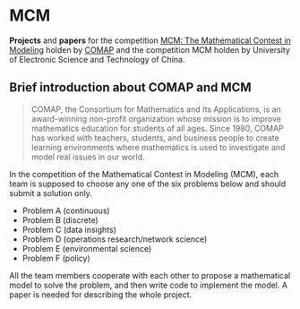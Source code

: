 # MCM
__Projects__ and __papers__ for the competition [MCM: The Mathematical Contest in Modeling](https://www.comap.com/undergraduate/contests/mcm/) holden by [COMAP](https://www.comap.com/about/who-we-are.html) and the competition MCM holden by University of Electronic Science and Technology of China.

## Brief introduction about COMAP and MCM
> COMAP, the Consortium for Mathematics and Its Applications, is an award-winning non-profit organization whose mission is to improve mathematics education for students of all ages. Since 1980, COMAP has worked with teachers, students, and business people to create  learning environments where mathematics is used to investigate and model real issues in our world.

In the competition of the Mathematical Contest in Modeling (MCM), each team is supposed to choose any one of the six problems below and should submit a solution only. 
* Problem A (continuous)
* Problem B (discrete)
* Problem C (data insights)
* Problem D (operations research/network science)
* Problem E (environmental science)
* Problem F (policy)

All the team members cooperate with each other to propose a mathematical model to solve the problem, and then write code to implement the model. A paper is needed for describing the whole project.

